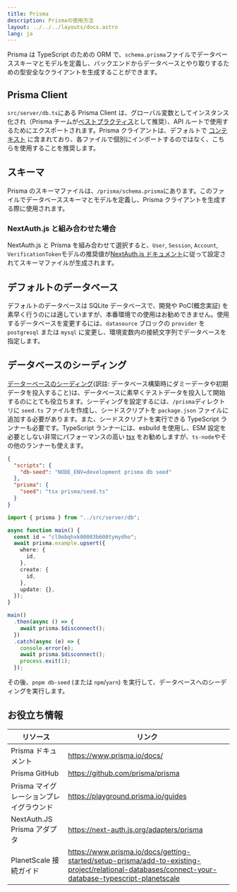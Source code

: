 ```yaml
---
title: Prisma
description: Prismaの使用方法
layout: ../../../layouts/docs.astro
lang: ja
---
```


Prisma は TypeScript のための ORM で、`schema.prisma`ファイルでデータベーススキーマとモデルを定義し、バックエンドからデータベースとやり取りするための型安全なクライアントを生成することができます。

## Prisma Client

`src/server/db.ts`にある Prisma Client は、グローバル変数としてインスタンス化され（Prisma チームが[ベストプラクティス](https://www.prisma.io/docs/guides/database/troubleshooting-orm/help-articles/nextjs-prisma-client-dev-practices#problem)として推奨）、API ルートで使用するためにエクスポートされます。Prisma クライアントは、デフォルトで [コンテキスト](/ja/usage/trpc#-serverapitrpcts) に含まれており、各ファイルで個別にインポートするのではなく、こちらを使用することを推奨します。

## スキーマ

Prisma のスキーマファイルは、`/prisma/schema.prisma`にあります。このファイルでデータベーススキーマとモデルを定義し、Prisma クライアントを生成する際に使用されます。

### NextAuth.js と組み合わせた場合

NextAuth.js と Prisma を組み合わせて選択すると、`User`, `Session`, `Account`, `VerificationToken`モデルの推奨値が[NextAuth.js ドキュメント](https://next-auth.js.org/adapters/prisma)に従って設定されてスキーマファイルが生成されます。

## デフォルトのデータベース

デフォルトのデータベースは SQLite データベースで、開発や PoC(概念実証) を素早く行うのには適していますが、本番環境での使用はお勧めできません。使用するデータベースを変更するには、`datasource` ブロックの `provider` を `postgresql` または `mysql` に変更し、環境変数内の接続文字列でデータベースを指定します。

## データベースのシーディング

[データーベースのシーディング](https://www.prisma.io/docs/guides/database/seed-database)(訳註: データベース構築時にダミーデータや初期データを投入すること)は、データベースに素早くテストデータを投入して開始するのにとても役立ちます。シーディングを設定するには、`/prisma`ディレクトリに `seed.ts` ファイルを作成し、シードスクリプトを `package.json` ファイルに追加する必要があります。また、シードスクリプトを実行できる TypeScript ランナーも必要です。TypeScript ランナーには、esbuild を使用し、ESM 設定を必要としない非常にパフォーマンスの高い [tsx](https://github.com/esbuild-kit/tsx) をお勧めしますが、`ts-node`やその他のランナーも使えます。

```jsonc:package.json
{
  "scripts": {
    "db-seed": "NODE_ENV=development prisma db seed"
  },
  "prisma": {
    "seed": "tsx prisma/seed.ts"
  }
}
```

```ts:prisma/seed.ts
import { prisma } from "../src/server/db";

async function main() {
  const id = "cl9ebqhxk00003b600tymydho";
  await prisma.example.upsert({
    where: {
      id,
    },
    create: {
      id,
    },
    update: {},
  });
}

main()
  .then(async () => {
    await prisma.$disconnect();
  })
  .catch(async (e) => {
    console.error(e);
    await prisma.$disconnect();
    process.exit(1);
  });
```

その後、`pnpm db-seed` (または `npm`/`yarn`) を実行して、データベースへのシーディングを実行します。

## お役立ち情報

| リソース                                | リンク                                                                                                                                            |
| --------------------------------------- | ------------------------------------------------------------------------------------------------------------------------------------------------- |
| Prisma ドキュメント                     | https://www.prisma.io/docs/                                                                                                                       |
| Prisma GitHub                           | https://github.com/prisma/prisma                                                                                                                  |
| Prisma マイグレーションプレイグラウンド | https://playground.prisma.io/guides                                                                                                               |
| NextAuth.JS Prisma アダプタ             | https://next-auth.js.org/adapters/prisma                                                                                                          |
| PlanetScale 接続ガイド                  | https://www.prisma.io/docs/getting-started/setup-prisma/add-to-existing-project/relational-databases/connect-your-database-typescript-planetscale |
